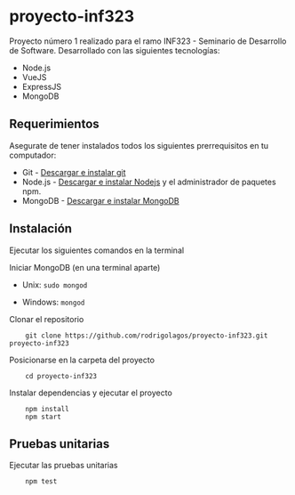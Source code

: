 # proyecto-inf323
Proyecto número 1 realizado para el ramo INF323 - Seminario de Desarrollo de Software. Desarrollado con las siguientes tecnologías:

* Node.js
* VueJS
* ExpressJS
* MongoDB

## Requerimientos
Asegurate de tener instalados todos los siguientes prerrequisitos en tu computador:
* Git - [Descargar e instalar git](https://git-scm.com/downloads)
* Node.js - [Descargar e instalar Nodejs](https://nodejs.org/en/download/) y el administrador de paquetes npm.
* MongoDB - [Descargar e instalar MongoDB](https://www.mongodb.com/download-center)

## Instalación
Ejecutar los siguientes comandos en la terminal

Iniciar MongoDB (en una terminal aparte)

* Unix:     `sudo mongod`

* Windows:  `mongod`

Clonar el repositorio

```
    git clone https://github.com/rodrigolagos/proyecto-inf323.git proyecto-inf323
```

Posicionarse en la carpeta del proyecto
```
    cd proyecto-inf323
```

Instalar dependencias y ejecutar el proyecto

```
    npm install
    npm start
```

## Pruebas unitarias

Ejecutar las pruebas unitarias
```
    npm test
```
